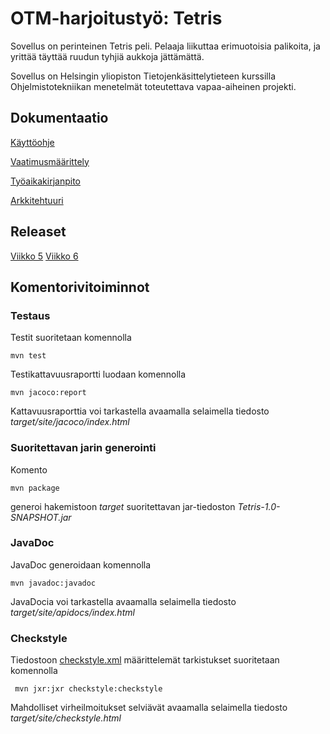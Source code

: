# OTM-harjoitustyö: Tetris

Sovellus on perinteinen Tetris peli. Pelaaja liikuttaa erimuotoisia palikoita, ja yrittää täyttää ruudun tyhjiä aukkoja jättämättä.

Sovellus on Helsingin yliopiston Tietojenkäsittelytieteen kurssilla Ohjelmistotekniikan menetelmät toteutettava vapaa-aiheinen projekti.

## Dokumentaatio

[Käyttöohje](dokumentaatio/kayttoohje.md)

[Vaatimusmäärittely](dokumentaatio/vaatimusmaarittely.md)

[Työaikakirjanpito](dokumentaatio/tuntikirjanpito.md)

[Arkkitehtuuri](dokumentaatio/arkkitehtuuri.md)

## Releaset

[Viikko 5](https://github.com/kalppi/otm-harjoitustyo/releases/tag/viikko5)
[Viikko 6](https://github.com/kalppi/otm-harjoitustyo/releases/tag/viikko6)


## Komentorivitoiminnot

### Testaus

Testit suoritetaan komennolla

```
mvn test
```

Testikattavuusraportti luodaan komennolla

```
mvn jacoco:report
```

Kattavuusraporttia voi tarkastella avaamalla selaimella tiedosto _target/site/jacoco/index.html_

### Suoritettavan jarin generointi

Komento

```
mvn package
```

generoi hakemistoon _target_ suoritettavan jar-tiedoston _Tetris-1.0-SNAPSHOT.jar_

### JavaDoc

JavaDoc generoidaan komennolla

```
mvn javadoc:javadoc
```

JavaDocia voi tarkastella avaamalla selaimella tiedosto _target/site/apidocs/index.html_

### Checkstyle

Tiedostoon [checkstyle.xml](https://github.com/kalppi/otm-harjoitustyo/blob/master/Tetris/checkstyle.xml) määrittelemät tarkistukset suoritetaan komennolla

```
 mvn jxr:jxr checkstyle:checkstyle
```

Mahdolliset virheilmoitukset selviävät avaamalla selaimella tiedosto _target/site/checkstyle.html_
